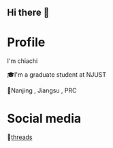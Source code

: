 ## Hi there 👋

# Profile
I'm chiachi

🎓I'm a graduate student at NJUST

📍Nanjing , Jiangsu , PRC

# Social media
🧵[threads](https://www.threads.com/@chia_chihu)
